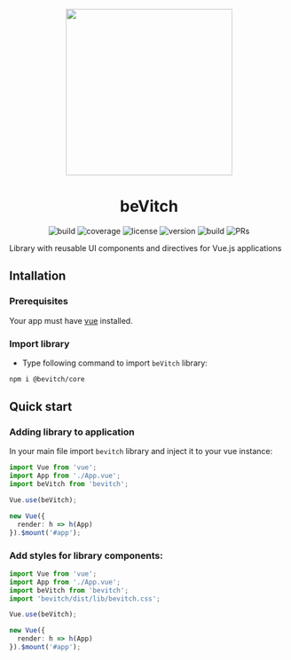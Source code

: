 <p align="center">
  <img width="300" height="auto" src="https://user-images.githubusercontent.com/18534115/83312854-362a2a00-a214-11ea-8b01-51718f12b07d.png">
</p>
<h1 align="center">beVitch</h1>
<div align="center">
  <a><img alt="build" src="https://travis-ci.org/bevitch/bevitch.svg?branch=master"></a>
  <a><img alt="coverage" src="https://codecov.io/gh/bevitch/bevitch/branch/master/graph/badge.svg"></a>
  <a><img alt="license" src="https://img.shields.io/badge/license-MIT-brightgreen.svg"></a>
  <a><img alt="version" src="https://img.shields.io/badge/version-v0.0.3-yellow.svg"></a>
  <a><img alt="build" src="https://travis-ci.org/what-crud/vue-crud.svg?branch=develop"></a>
  <a><img alt="PRs" src="https://img.shields.io/badge/PRs-welcome-brightgreen.svg"></a>
</div>

Library with reusable UI components and directives for Vue.js applications

## Intallation

### Prerequisites

Your app must have [vue](https://vuejs.org/v2/guide/installation.html) installed.

### Import library

* Type following command to import `beVitch` library:

```bash
npm i @bevitch/core
```

## Quick start

### Adding library to application

In your main file import `bevitch` library and inject it to your vue instance:

```ts
import Vue from 'vue';
import App from './App.vue';
import beVitch from 'bevitch';

Vue.use(beVitch);

new Vue({
  render: h => h(App)
}).$mount('#app');
```

### Add styles for library components:

```ts
import Vue from 'vue';
import App from './App.vue';
import beVitch from 'bevitch';
import 'bevitch/dist/lib/bevitch.css';

Vue.use(beVitch);

new Vue({
  render: h => h(App)
}).$mount('#app');
```
